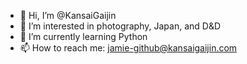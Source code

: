 - 👋 Hi, I’m @KansaiGaijin
- 👀 I’m interested in photography, Japan, and D&D
- 🌱 I’m currently learning Python
- 📫 How to reach me: jamie-github@kansaigaijin.com

<!---
KansaiGaijin/KansaiGaijin is a ✨ special ✨ repository because its `README.md` (this file) appears on your GitHub profile.
You can click the Preview link to take a look at your changes.
--->
